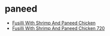 # paneed

 * [Fusilli With Shrimp And Paneed Chicken](../../index/f/fusilli-with-shrimp-and-paneed-chicken-720.json)
 * [Fusilli With Shrimp And Paneed Chicken 720](../../index/f/fusilli-with-shrimp-and-paneed-chicken-720.json)
